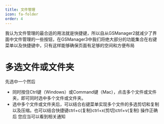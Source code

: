 ```yaml
---
title: 文件管理
icon: fa-folder
order: 4
---
```

我认为文件管理的最合适的用法就是快捷键，所以自从GSManager2就减少了界面中文件管理的一些按钮，在GSManager3中我们将绝大部分的功能集合在右键菜单以及快捷键中，只有这样能够确保页面有足够的空间和方便布局

# 多选文件或文件夹
先选中一个然后
- 同时按住Ctrl键（Windows）或Command键（Mac），点击多个文件或文件夹，即可同时选中多个文件或文件夹。
- 选中多个文件或文件夹后，可以结合右键菜单实现多个文件的多选剪切和复制以及压缩。也可以结合快捷键ctrl+c(复制)ctrl+x(剪切)ctrl+v(复制) 操作正确后 您应当可以看到相关通知